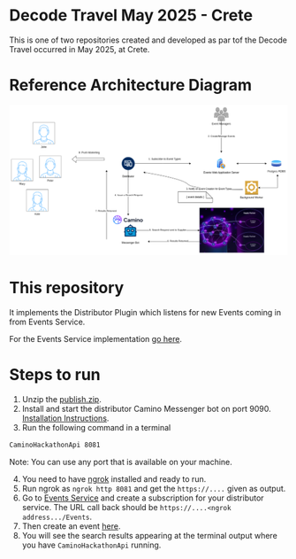# Decode Travel May 2025 - Crete

This is one of two repositories created and developed
as par tof the Decode Travel occurred in May 2025, at Crete.

# Reference Architecture Diagram

![architecture.drawio.png](./architecture.drawio.png)

# This repository

It implements the Distributor Plugin which listens for new
Events coming in from Events Service. 

For the Events Service implementation [go here](https://github.com/pmatsinopoulos/events_service).

# Steps to run

1. Unzip the [publish.zip](./publish.zip).
2. Install and start the distributor Camino Messenger bot on port 9090. [Installation Instructions](https://docs.camino.network/camino-messenger/bot/installation).
3. Run the following command in a terminal
  ```bash
  CaminoHackathonApi 8081
  ```
  Note: You can use any port that is available on your machine.

4. You need to have [ngrok](https://ngrok.com/) installed and ready to run.
5. Run ngrok as `ngrok http 8081` and get the `https://....` given as output.
6. Go to [Events Service](https://events-service-voja.onrender.com/) and create a subscription for your distributor service. The URL call back should be `https://....<ngrok address.../Events`.
7. Then create an event [here](https://events-service-voja.onrender.com/events/new).
8. You will see the search results appearing at the terminal output where you have `CaminoHackathonApi` running.

